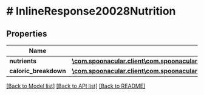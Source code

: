 # # InlineResponse20028Nutrition

## Properties

Name | Type | Description | Notes
------------ | ------------- | ------------- | -------------
**nutrients** | [**\com.spoonacular.client\com.spoonacular.client.model\RecipesParseIngredientsNutritionNutrients[]**](RecipesParseIngredientsNutritionNutrients.md) |  | 
**caloric_breakdown** | [**\com.spoonacular.client\com.spoonacular.client.model\RecipesParseIngredientsNutritionCaloricBreakdown**](RecipesParseIngredientsNutritionCaloricBreakdown.md) |  | 

[[Back to Model list]](../../README.md#documentation-for-models) [[Back to API list]](../../README.md#documentation-for-api-endpoints) [[Back to README]](../../README.md)


